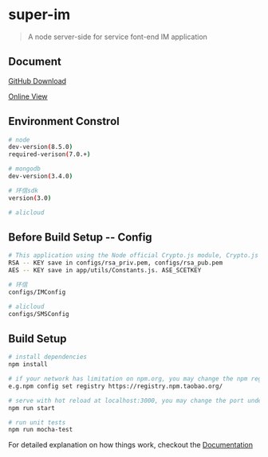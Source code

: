 # super-im

> A node server-side for service font-end IM application


## Document
[GitHub Download](https://github.com/josenspire/super-im/blob/master/doc/read-api.docx)

[Online View](http://houly.cn)

## Environment Constrol

``` bash
# node 
dev-version(8.5.0)
required-verison(7.0.+)

# mongodb
dev-version(3.4.0)

# 环信sdk
version(3.0)

# alicloud

```

## Before Build Setup -- Config

``` bash
# This application using the Node official Crypto.js module, Crypto.js provide RSA, AES encryption.
RSA -- KEY save in configs/rsa_priv.pem, configs/rsa_pub.pem
AES -- KEY save in app/utils/Constants.js. ASE_SCETKEY

# 环信
configs/IMConfig

# alicloud
configs/SMSConfig

```

## Build Setup

``` bash
# install dependencies
npm install

# if your network has limitation on npm.org, you may change the npm registry to your nearby vendor. Or use: cnpm install
e.g.npm config set registry https://registry.npm.taobao.org/

# serve with hot reload at localhost:3000, you may change the port under bin/www
npm run start

# run unit tests
npm run mocha-test

```

For detailed explanation on how things work, checkout the [Documentation](http://houly.cn "Documentation")

